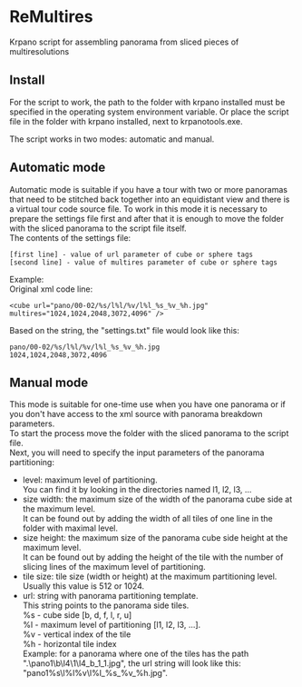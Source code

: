 # ReMultires
Krpano script for assembling panorama from sliced pieces of multiresolutions

## Install
For the script to work, the path to the folder with krpano installed must be specified in the operating system environment variable.
Or place the script file in the folder with krpano installed, next to krpanotools.exe.

The script works in two modes: automatic and manual.  
## Automatic mode
Automatic mode is suitable if you have a tour with two or more panoramas that need to be stitched back together into an equidistant view and there is a virtual tour code source file.
To work in this mode it is necessary to prepare the settings file first and after that it is enough to move the folder with the sliced panorama to the script file itself.  
The contents of the settings file:
```
[first line] - value of url parameter of cube or sphere tags  
[second line] - value of multires parameter of cube or sphere tags  
```

Example:  
Original xml code line:  
``` 
<cube url="pano/00-02/%s/l%l/%v/l%l_%s_%v_%h.jpg" multires="1024,1024,2048,3072,4096" />
```

Based on the string, the "settings.txt" file would look like this:  
```
pano/00-02/%s/l%l/%v/l%l_%s_%v_%h.jpg
1024,1024,2048,3072,4096
```

## Manual mode
This mode is suitable for one-time use when you have one panorama or if you don't have access to the xml source with panorama breakdown parameters.  
To start the process move the folder with the sliced panorama to the script file.  
Next, you will need to specify the input parameters of the panorama partitioning:  
* level: maximum level of partitioning.  
    You can find it by looking in the directories named l1, l2, l3, ...  
* size width: the maximum size of the width of the panorama cube side at the maximum level.  
    It can be found out by adding the width of all tiles of one line in the folder with maximal level.  
* size height: the maximum size of the panorama cube side height at the maximum level.  
    It can be found out by adding the height of the tile with the number of slicing lines of the maximum level of partitioning.  
* tile size: tile size (width or height) at the maximum partitioning level.  
    Usually this value is 512 or 1024.  
* url: string with panorama partitioning template.  
    This string points to the panorama side tiles.  
	%s - cube side [b, d, f, l, r, u]  
	%l - maximum level of partitioning [l1, l2, l3, ...].  
	%v - vertical index of the tile  
	%h - horizontal tile index  
    Example: for a panorama where one of the tiles has the path ".\pano1\b\l4\1\l4_b_1_1.jpg", the url string will look like this: "pano1\%s\l%l\%v\l%l_%s_%v_%h.jpg".

